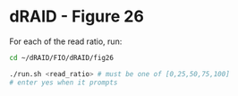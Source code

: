 # dRAID - Figure 26

For each of the read ratio, run:
```Bash
cd ~/dRAID/FIO/dRAID/fig26

./run.sh <read_ratio> # must be one of [0,25,50,75,100]
# enter yes when it prompts
```